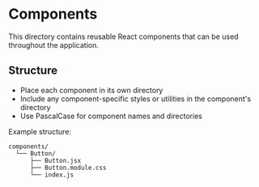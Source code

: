 # Components

This directory contains reusable React components that can be used throughout the application.

## Structure

- Place each component in its own directory
- Include any component-specific styles or utilities in the component's directory
- Use PascalCase for component names and directories

Example structure:
```
components/
  └── Button/
      ├── Button.jsx
      ├── Button.module.css
      └── index.js
```
